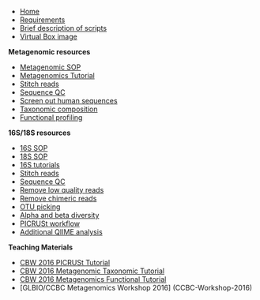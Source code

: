 * [Home](https://github.com/mlangill/microbiome_helper/wiki/Home)
* [Requirements](https://github.com/mlangill/microbiome_helper/wiki/Requirements)
* [Brief description of scripts](https://github.com/mlangill/microbiome_helper/wiki/Brief-description-of-scripts)
* [Virtual Box image](https://github.com/mlangill/microbiome_helper/wiki/MicrobiomeHelper-Virtual-Box)

**Metagenomic resources**
   * [Metagenomic SOP](Metagenomic-standard-operating-procedure)
   * [Metagenomics Tutorial](Metagenomics-Tutorial-(Downsampled))
   * [Stitch reads](https://github.com/mlangill/microbiome_helper/wiki/Stitch-reads)
   * [Sequence QC](https://github.com/mlangill/microbiome_helper/wiki/Sequence-QC)
   * [Screen out human sequences](https://github.com/mlangill/microbiome_helper/wiki/Screen-out-human-sequences)
   * [Taxonomic composition](https://github.com/mlangill/microbiome_helper/wiki/Taxonomic-composition)
   * [Functional profiling](https://github.com/mlangill/microbiome_helper/wiki/Functional-profiling)

**16S/18S resources**
   * [16S SOP](https://github.com/mlangill/microbiome_helper/wiki/16S-standard-operating-procedure)
   * [18S SOP](https://github.com/mlangill/microbiome_helper/wiki/18S-standard-operating-procedure)
   * [16S tutorials](https://github.com/mlangill/microbiome_helper/wiki/16S-tutorials)
   * [Stitch reads](https://github.com/mlangill/microbiome_helper/wiki/Stitch-reads)
   * [Sequence QC](https://github.com/mlangill/microbiome_helper/wiki/Sequence-QC)
   * [Remove low quality reads](https://github.com/mlangill/microbiome_helper/wiki/Remove-low-quality-reads)
   * [Remove chimeric reads](https://github.com/mlangill/microbiome_helper/wiki/Remove-chimeric-reads)
   * [OTU picking](https://github.com/mlangill/microbiome_helper/wiki/OTU-picking)
   * [Alpha and beta diversity](https://github.com/mlangill/microbiome_helper/wiki/Alpha-and-beta-diversity)
   * [PICRUSt workflow](https://github.com/mlangill/microbiome_helper/wiki/PICRUSt-workflow)
   * [Additional QIIME analysis](https://github.com/mlangill/microbiome_helper/wiki/Additional-QIIME-analysis)

**Teaching Materials**
   * [CBW 2016 PICRUSt Tutorial](CBW-2016-PICRUSt-tutorial)
   * [CBW 2016 Metagenomic Taxonomic Tutorial](CBW-2016-Metagenomic-Taxonomic-Tutorial)
   * [CBW 2016 Metagenomics Functional Tutorial](CBW-2016-Metagenomics-Functional-Tutorial)
   * [GLBIO/CCBC Metagenomics Workshop 2016] (CCBC-Workshop-2016)
